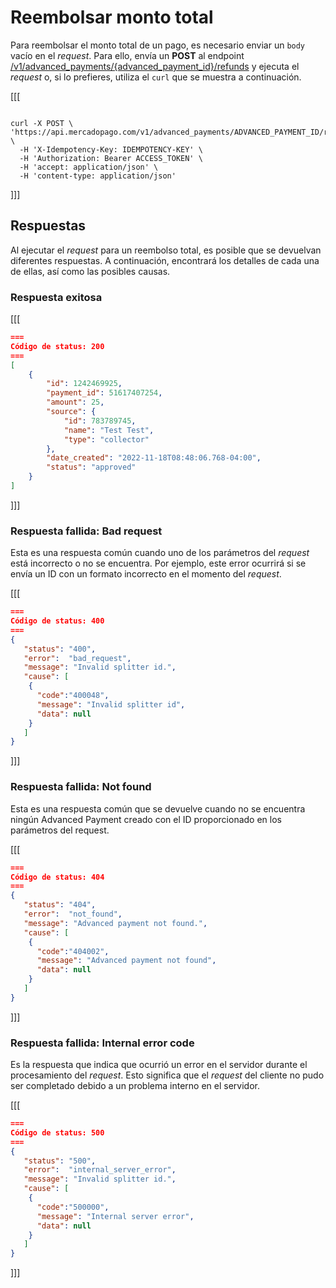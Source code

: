 # Reembolsar monto total

Para reembolsar el monto total de un pago, es necesario enviar un `body` vacío en el _request_. Para ello, envía un **POST** al endpoint [/v1/advanced_payments/{advanced_payment_id}/refunds](/developers/es/reference/wallet_connect/_advanced_payments_advanced_payment_id_refunds/post) y ejecuta el _request_ o, si lo prefieres, utiliza el `curl` que se muestra a continuación.

[[[
```curl

curl -X POST \
'https://api.mercadopago.com/v1/advanced_payments/ADVANCED_PAYMENT_ID/refunds' \
  -H 'X-Idempotency-Key: IDEMPOTENCY-KEY' \
  -H 'Authorization: Bearer ACCESS_TOKEN' \
  -H 'accept: application/json' \
  -H 'content-type: application/json' 

```
]]]

## Respuestas

Al ejecutar el _request_ para un reembolso total, es posible que se devuelvan diferentes respuestas. A continuación, encontrará los detalles de cada una de ellas, así como las posibles causas.

### Respuesta exitosa

[[[
```Json
===
Código de status: 200
===
[
    {
        "id": 1242469925,
        "payment_id": 51617407254,
        "amount": 25,
        "source": {
            "id": 783789745,
            "name": "Test Test",
            "type": "collector"
        },
        "date_created": "2022-11-18T08:48:06.768-04:00",
        "status": "approved"
    }
]

```
]]]


### Respuesta fallida: Bad request

Esta es una respuesta común cuando uno de los parámetros del _request_ está incorrecto o no se encuentra. Por ejemplo, este error ocurrirá si se envía un ID con un formato incorrecto en el momento del _request_.

[[[
```Json
===
Código de status: 400
===
{
   "status": "400",
   "error":  "bad_request",
   "message": "Invalid splitter id.",
   "cause": [
    {
      "code":"400048",
      "message": "Invalid splitter id",
      "data": null
    }
   ]
}

```
]]]

### Respuesta fallida: Not found

Esta es una respuesta común que se devuelve cuando no se encuentra ningún Advanced Payment creado con el ID proporcionado en los parámetros del request.

[[[
```Json
===
Código de status: 404
===
{
   "status": "404",
   "error":  "not_found",
   "message": "Advanced payment not found.",
   "cause": [
    {
      "code":"404002",
      "message": "Advanced payment not found",
      "data": null
    }
   ]
}

```
]]]



### Respuesta fallida: Internal error code

Es la respuesta que indica que ocurrió un error en el servidor durante el procesamiento del _request_. Esto significa que el _request_ del cliente no pudo ser completado debido a un problema interno en el servidor.

[[[
```Json
===
Código de status: 500
===
{
   "status": "500",
   "error":  "internal_server_error",
   "message": "Invalid splitter id.",
   "cause": [
    {
      "code":"500000",
      "message": "Internal server error",
      "data": null
    }
   ]
}

```
]]]